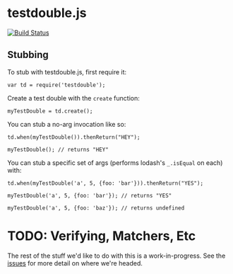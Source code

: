 # testdouble.js

[![Build Status](https://secure.travis-ci.org/testdouble/testdouble.js.png)](http://travis-ci.org/testdouble/testdouble.js)

## Stubbing

To stub with testdouble.js, first require it:

```
var td = require('testdouble');
```

Create a test double with the `create` function:

```
myTestDouble = td.create();
```

You can stub a no-arg invocation like so:

```
td.when(myTestDouble()).thenReturn("HEY");

myTestDouble(); // returns "HEY"
```

You can stub a specific set of args (performs lodash's `_.isEqual` on each) with:

```
td.when(myTestDouble('a', 5, {foo: 'bar'})).thenReturn("YES");

myTestDouble('a', 5, {foo: 'bar'}); // returns "YES"

myTestDouble('a', 5, {foo: 'baz'}); // returns undefined
```

# TODO: Verifying, Matchers, Etc

The rest of the stuff we'd like to do with this is a work-in-progress. See the [issues](https://github.com/testdouble/testdouble.js/issues) for more detail on where we're headed.
